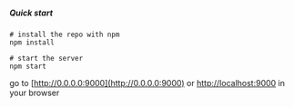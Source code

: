 ##### Quick start

```
# install the repo with npm
npm install

# start the server
npm start

```

go to [http://0.0.0.0:9000](http://0.0.0.0:9000) or [http://localhost:9000](http://localhost:9000) in your browser

